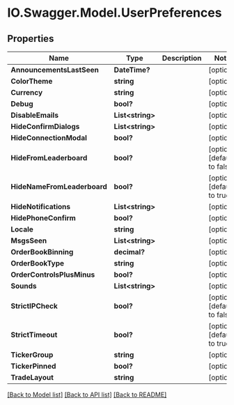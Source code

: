 # IO.Swagger.Model.UserPreferences
## Properties

Name | Type | Description | Notes
------------ | ------------- | ------------- | -------------
**AnnouncementsLastSeen** | **DateTime?** |  | [optional] 
**ColorTheme** | **string** |  | [optional] 
**Currency** | **string** |  | [optional] 
**Debug** | **bool?** |  | [optional] 
**DisableEmails** | **List&lt;string&gt;** |  | [optional] 
**HideConfirmDialogs** | **List&lt;string&gt;** |  | [optional] 
**HideConnectionModal** | **bool?** |  | [optional] 
**HideFromLeaderboard** | **bool?** |  | [optional] [default to false]
**HideNameFromLeaderboard** | **bool?** |  | [optional] [default to true]
**HideNotifications** | **List&lt;string&gt;** |  | [optional] 
**HidePhoneConfirm** | **bool?** |  | [optional] 
**Locale** | **string** |  | [optional] 
**MsgsSeen** | **List&lt;string&gt;** |  | [optional] 
**OrderBookBinning** | **decimal?** |  | [optional] 
**OrderBookType** | **string** |  | [optional] 
**OrderControlsPlusMinus** | **bool?** |  | [optional] 
**Sounds** | **List&lt;string&gt;** |  | [optional] 
**StrictIPCheck** | **bool?** |  | [optional] [default to false]
**StrictTimeout** | **bool?** |  | [optional] [default to true]
**TickerGroup** | **string** |  | [optional] 
**TickerPinned** | **bool?** |  | [optional] 
**TradeLayout** | **string** |  | [optional] 

[[Back to Model list]](../README.md#documentation-for-models) [[Back to API list]](../README.md#documentation-for-api-endpoints) [[Back to README]](../README.md)

